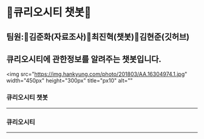 # 🚀큐리오시티 챗봇🚀
## 팀원:🚀김준화(자료조사)🚀최진혁(챗봇)🚀김현준(깃허브)
## 큐리오시티에 관한정보를 알려주는 챗봇입니다.
<img src="https://img.hankyung.com/photo/201803/AA.16304974.1.jpg" width="450px" height="300px" title="px10" alt=""


### 큐리오시티 챗봇
<hr/>

### 큐리오시티




<hr/>


